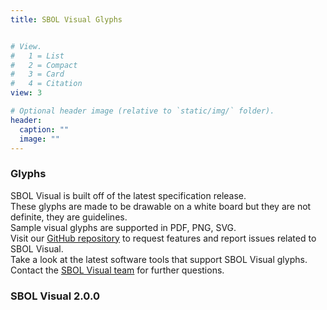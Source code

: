```yaml
---
title: SBOL Visual Glyphs


# View.
#   1 = List
#   2 = Compact
#   3 = Card
#   4 = Citation
view: 3

# Optional header image (relative to `static/img/` folder).
header:
  caption: ""
  image: ""
---
```


### Glyphs

SBOL Visual is built off of the latest specification release.\
These glyphs are made to be drawable on a white board but they are not definite, they are guidelines.\
Sample visual glyphs are supported in PDF, PNG, SVG.\
Visit our [GitHub repository](https://github.com/SynBioDex/SBOL-visual) to request features and report issues related to SBOL Visual.\
Take a look at the latest software tools that support SBOL Visual glyphs.\
Contact the [SBOL Visual team](mailto:sbol-visual@googlegroups.com) for further questions.

### SBOL Visual 2.0.0


